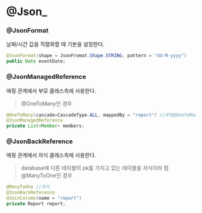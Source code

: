 # @Json_



### @JsonFormat

날짜/시간 값을 직렬화할 때 기본을 설정한다.

```java
@JsonFormat(shape = JsonFromat.Shape.STRING, pattern = "dd-M-yyyy")
public Date eventDate;
```


### @JsonManagedReference


매핑 관계에서 부모 클래스측에 사용한다. 
> @OneToMany인 경우


```java
@OneToMany(cascade=CascadeType.ALL, mappedBy = "report") //부모@OneToMany(cascade=CascadeType.ALL, mappedBy = "report") //부모
@JsonManagedReference
private List<Member> members;
```



### @JsonBackReference

매핑 관계에서 자식 클래스측에 사용한다.

> database에 다른 테이블의 pk를 가지고 있는 테이블을 자식이라 함.
> @ManyToOne인 경우 

```java
@ManyToOne //자식
@JsonBackReference
@JoinColumn(name = "report")
private Report report;
```

